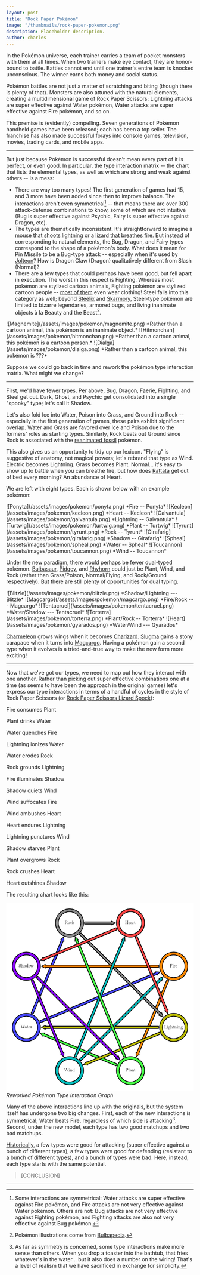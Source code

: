 ```yaml
---
layout: post
title: "Rock Paper Pokémon"
image: "/thumbnails/rock-paper-pokemon.png"
description: Placeholder description.
author: charles
---
```


In the Pokémon universe, each trainer carries a team of pocket monsters with them at all times. When two trainers make eye contact, they are honor-bound to battle. Battles cannot end until one trainer's entire team is knocked unconscious. The winner earns both money and social status.

Pokémon battles are not just a matter of scratching and biting (though there is plenty of that). Monsters are also attuned with the natural elements, creating a multidimensional game of Rock Paper Scissors: Lightning attacks are super effective against Water pokémon, Water attacks are super effective against Fire pokémon, and so on.

This premise is (evidently) compelling. Seven generations of Pokémon handheld games have been released; each has been a top seller. The franchise has also made successful forays into console games, television, movies, trading cards, and mobile apps.

---

But just because Pokémon is successful doesn't mean every part of it is perfect, or even good. In particular, the type interaction matrix -- the chart that lists the elemental types, as well as which are strong and weak against others -- is a mess:

- There are way too many types! The first generation of games had 15, and 3 more have been added since then to improve balance. The interactions aren't even symmetrical[^1] -- that means there are over 300 attack-defense combinations to know, some of which are not intuitive (Bug is super effective against Psychic, Fairy is super effective against Dragon, etc).
- The types are thematically inconsistent. It's straightforward to imagine a [mouse that shoots lightning](http://bulbapedia.bulbagarden.net/wiki/Pikachu_(Pok%C3%A9mon)) or a [lizard that breathes fire](http://bulbapedia.bulbagarden.net/wiki/Charmander_(Pok%C3%A9mon)). But instead of corresponding to natural elements, the Bug, Dragon, and Fairy types correspond to the shape of a pokémon's body. What does it mean for Pin Missile to be a Bug-type attack -- especially when it's used by [Jolteon](http://bulbapedia.bulbagarden.net/wiki/Jolteon_(Pok%C3%A9mon))? How is Dragon Claw (Dragon) qualitatively different from Slash (Normal)?
- There are a few types that could perhaps have been good, but fell apart in execution. The worst in this respect is Fighting. Whereas most pokémon are stylized cartoon animals, Fighting pokémon are stylized cartoon people -- [most of them](http://bulbapedia.bulbagarden.net/wiki/Fighting_(type)) even wear clothing! Steel falls into this category as well; beyond [Steelix](http://bulbapedia.bulbagarden.net/wiki/Steelix_(Pok%C3%A9mon)) and [Skarmory](http://bulbapedia.bulbagarden.net/wiki/Skarmory_(Pok%C3%A9mon)), Steel-type pokémon are limited to bizarre legendaries, armored bugs, and living inanimate objects à la Beauty and the Beast[^2].

[^1]: Some interactions are symmetrical: Water attacks are super effective against Fire pokémon, and Fire attacks are not very effective against Water pokémon. Others are not: Bug attacks are not very effective against Fighting pokémon, and Fighting attacks are also not very effective against Bug pokémon.

[^2]: Pokémon illustrations come from [Bulbapedia](http://bulbapedia.bulbagarden.net/wiki/Main_Page).

<span class="tiles">
    <span class="tile">
        ![Magnemite](/assets/images/pokemon/magnemite.png)
        *Rather than a cartoon animal, this pokémon is an inanimate object.*
    </span>
    <span class="tile">
        ![Hitmonchan](/assets/images/pokemon/hitmonchan.png)
        *Rather than a cartoon animal, this pokémon is a cartoon person.*
    </span>
    <span class="tile">
        ![Dialga](/assets/images/pokemon/dialga.png)
        *Rather than a cartoon animal, this pokémon is ???*
    </span>
</span>


Suppose we could go back in time and rework the pokémon type interaction matrix. What might we change?

---

First, we'd have fewer types. Per above, Bug, Dragon, Faerie, Fighting, and Steel get cut. Dark, Ghost, and Psychic get consolidated into a single "spooky" type; let's call it Shadow.

Let's also fold Ice into Water, Poison into Grass, and Ground into Rock -- especially in the first generation of games, these pairs exhibit significant overlap. Water and Grass are favored over Ice and Poison due to the formers' roles as starting types. Similarly, Rock beats out Ground since Rock is associated with the [reanimated fossil](http://bulbapedia.bulbagarden.net/wiki/Fossil) pokémon.

This also gives us an opportunity to tidy up our lexicon. "Flying" is suggestive of anatomy, not magical powers; let's rebrand that type as Wind. Electric becomes Lightning. Grass becomes Plant. Normal... it's easy to show up to battle when you can breathe fire, but how does [Rattata](http://bulbapedia.bulbagarden.net/wiki/Rattata_(Pok%C3%A9mon)) get out of bed every morning? An abundance of Heart.

We are left with eight types. Each is shown below with an example pokémon:

<span class="tiles">
    <span class="tile">
        ![Ponyta](/assets/images/pokemon/ponyta.png)
        *Fire -- Ponyta*
    </span>
    <span class="tile">
        ![Kecleon](/assets/images/pokemon/kecleon.png)
        *Heart -- Kecleon*
    </span>
    <span class="tile">
        ![Galvantula](/assets/images/pokemon/galvantula.png)
        *Lightning -- Galvantula*
    </span>
    <span class="tile">
        ![Turtwig](/assets/images/pokemon/turtwig.png)
        *Plant -- Turtwig*
    </span>
    <span class="tile">
        ![Tyrunt](/assets/images/pokemon/tyrunt.png)
        *Rock -- Tyrunt*
    </span>
    <span class="tile">
        ![Girafarig](/assets/images/pokemon/girafarig.png)
        *Shadow -- Girafarig*
    </span>
    <span class="tile">
        ![Spheal](/assets/images/pokemon/spheal.png)
        *Water -- Spheal*
    </span>
    <span class="tile">
        ![Toucannon](/assets/images/pokemon/toucannon.png)
        *Wind -- Toucannon*
    </span>
</span>

Under the new paradigm, there would perhaps be fewer dual-typed pokémon. [Bulbasaur](http://bulbapedia.bulbagarden.net/wiki/Bulbasaur_(Pok%C3%A9mon)), [Pidgey](http://bulbapedia.bulbagarden.net/wiki/Pidgey_(Pok%C3%A9mon)), and [Rhyhorn](http://bulbapedia.bulbagarden.net/wiki/Rhyhorn_(Pok%C3%A9mon)) could just be Plant, Wind, and Rock (rather than Grass/Poison, Normal/Flying, and Rock/Ground respectively). But there are still plenty of opportunities for dual typing.

<span class="tiles">
    <span class="tile">
        ![Blitzle](/assets/images/pokemon/blitzle.png)
        *Shadow/Lightning --- Blitzle*
    </span>
    <span class="tile">
        ![Magcargo](/assets/images/pokemon/magcargo.png)
        *Fire/Rock --- Magcargo*
    </span>
    <span class="tile">
        ![Tentacruel](/assets/images/pokemon/tentacruel.png)
        *Water/Shadow --- Tentacruel*
    </span>
    <span class="tile">
        ![Torterra](/assets/images/pokemon/torterra.png)
        *Plant/Rock -- Torterra*
    </span>
    <span class="tile">
        ![Heart](/assets/images/pokemon/gyarados.png)
        *Water/Wind --- Gyarados*
    </span>
</span>

[Charmeleon](http://bulbapedia.bulbagarden.net/wiki/Charmeleon_(Pok%C3%A9mon)) grows wings when it becomes [Charizard](http://bulbapedia.bulbagarden.net/wiki/Charizard_(Pok%C3%A9mon)). [Slugma](http://bulbapedia.bulbagarden.net/wiki/Slugma_(Pok%C3%A9mon)) gains a stony carapace when it turns into [Magcargo](http://bulbapedia.bulbagarden.net/wiki/Magcargo_(Pok%C3%A9mon)). Having a pokémon gain a second type when it evolves is a tried-and-true way to make the new form more exciting!

---

Now that we've got our types, we need to map out how they interact with one another. Rather than picking out super effective combinations one at a time (as seems to have been the approach in the original games) let's express our type interactions in terms of a handful of cycles in the style of Rock Paper Scissors (or [Rock Paper Scissors Lizard Spock](http://www.samkass.com/theories/RPSSL.html)):

<!--
> - Fire consumes Plant; Plant drinks Water; Water quenches Fire
> - Lightning ionizes Water; Water erodes Rock; Rock grounds Lightning
> - Fire illuminates Shadow; Shadow quiets Wind; Wind suffocates Fire
> - Wind ambushes Heart; Heart endures Lightning; Lightning punctures Wind
> - Shadow starves Plant; Plant [covers] Rock; Rock crushes Heart; Heart [shakes off] Shadow
-->

<div class="tiles">
    <span class="tile">
<p>Fire consumes Plant</p>
<p>Plant drinks Water</p>
<p>Water quenches Fire</p>
    </span>
    <span class="tile">
<p>Lightning ionizes Water</p>
<p>Water erodes Rock</p>
<p>Rock grounds Lightning</p>
    </span>
    <span class="tile">
<p>Fire illuminates Shadow</p>
<p>Shadow quiets Wind</p>
<p>Wind suffocates Fire</p>
    </span>
    <span class="tile">
<p>Wind ambushes Heart</p>
<p>Heart endures Lightning</p>
<p>Lightning punctures Wind</p>
    </span>
    <span class="tile">
<p>Shadow starves Plant</p>
<p>Plant overgrows Rock</p>
<p>Rock crushes Heart</p>
<p>Heart outshines Shadow</p>
    </span>
</div>

The resulting chart looks like this:

![Reworked Pokémon Type Interaction Graph](/assets/images/pokemon/type_graph.png)
*Reworked Pokémon Type Interaction Graph*



Many of the above interactions line up with the originals, but the system itself has undergone two big changes. First, each of the new interactions is symmetrical; Water beats Fire, regardless of which side is attacking[^3]. Second, under the new model, each type has two good matchups and two bad matchups.

[^3]: As far as symmetry is concerned, some type interactions make more sense than others. When you drop a toaster into the bathtub, that fries whatever's in the water... but it also does a number on the wiring! That's a level of realism that we have sacrificed in exchange for simplicity.

[Historically](https://www.buzzfeed.com/rdicker23/the-definitive-ranking-of-pokemon-types-11paq), a few types were good for attacking (super effective against a bunch of different types), a few types were good for defending (resistant to a bunch of different types), and a bunch of types were bad. Here, instead, each type starts with the same potential.

> [CONCLUSION]

<!-- hr before the footnotes -->
---
